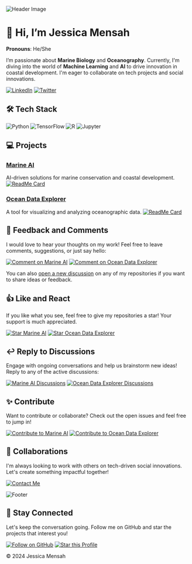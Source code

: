 ![Header Image](url-to-your-header-image)

# 👋 Hi, I’m **Jessica Mensah**
**Pronouns**: He/She

I’m passionate about **Marine Biology** and **Oceanography**. Currently, I'm diving into the world of **Machine Learning** and **AI** to drive innovation in coastal development. I'm eager to collaborate on tech projects and social innovations.

[![LinkedIn](https://img.shields.io/badge/-Connect-blue?style=flat-square&logo=Linkedin&logoColor=white&link=https://www.linkedin.com/)](https://www.linkedin.com/in/your-profile) 
[![Twitter](https://img.shields.io/badge/-Follow-1DA1F2?style=flat-square&logo=Twitter&logoColor=white&link=https://twitter.com/your-profile)](https://twitter.com/your-profile)

## 🛠 Tech Stack

![Python](https://img.shields.io/badge/-Python-3776AB?style=flat-square&logo=python&logoColor=white)
![TensorFlow](https://img.shields.io/badge/-TensorFlow-FF6F00?style=flat-square&logo=TensorFlow&logoColor=white)
![R](https://img.shields.io/badge/-R-276DC3?style=flat-square&logo=R&logoColor=white)
![Jupyter](https://img.shields.io/badge/-Jupyter-F37626?style=flat-square&logo=Jupyter&logoColor=white)

## 💻 Projects

### [Marine AI](https://github.com/your-profile/MarineAI)
AI-driven solutions for marine conservation and coastal development.
[![ReadMe Card](https://github-readme-stats.vercel.app/api/pin/?username=your-profile&repo=MarineAI)](https://github.com/your-profile/MarineAI)

### [Ocean Data Explorer](https://github.com/your-profile/OceanDataExplorer)
A tool for visualizing and analyzing oceanographic data.
[![ReadMe Card](https://github-readme-stats.vercel.app/api/pin/?username=your-profile&repo=OceanDataExplorer)](https://github.com/your-profile/OceanDataExplorer)

## 💬 Feedback and Comments

I would love to hear your thoughts on my work! Feel free to leave comments, suggestions, or just say hello:

[![Comment on Marine AI](https://img.shields.io/badge/Comment%20on%20Marine%20AI-%23F37A5D?style=for-the-badge)](https://github.com/your-profile/MarineAI/discussions/new)
[![Comment on Ocean Data Explorer](https://img.shields.io/badge/Comment%20on%20Ocean%20Data%20Explorer-%23F37A5D?style=for-the-badge)](https://github.com/your-profile/OceanDataExplorer/discussions/new)

You can also [open a new discussion](https://github.com/your-profile/your-repo/discussions/new) on any of my repositories if you want to share ideas or feedback.

## 👍 Like and React

If you like what you see, feel free to give my repositories a star! Your support is much appreciated.

[![Star Marine AI](https://img.shields.io/github/stars/your-profile/MarineAI?style=social)](https://github.com/your-profile/MarineAI/stargazers)
[![Star Ocean Data Explorer](https://img.shields.io/github/stars/your-profile/OceanDataExplorer?style=social)](https://github.com/your-profile/OceanDataExplorer/stargazers)

## ↩️ Reply to Discussions

Engage with ongoing conversations and help us brainstorm new ideas! Reply to any of the active discussions:

[![Marine AI Discussions](https://img.shields.io/badge/Marine%20AI%20Discussions-%23007EC6?style=for-the-badge)](https://github.com/your-profile/MarineAI/discussions)
[![Ocean Data Explorer Discussions](https://img.shields.io/badge/Ocean%20Data%20Explorer%20Discussions-%23007EC6?style=for-the-badge)](https://github.com/your-profile/OceanDataExplorer/discussions)

## ✨ Contribute

Want to contribute or collaborate? Check out the open issues and feel free to jump in!

[![Contribute to Marine AI](https://img.shields.io/badge/Contribute%20to%20Marine%20AI-%234CAF50?style=for-the-badge)](https://github.com/your-profile/MarineAI/issues)
[![Contribute to Ocean Data Explorer](https://img.shields.io/badge/Contribute%20to%20Ocean%20Data%20Explorer-%234CAF50?style=for-the-badge)](https://github.com/your-profile/OceanDataExplorer/issues)


## 💞️ Collaborations

I'm always looking to work with others on tech-driven social innovations. Let's create something impactful together!

[![Contact Me](https://img.shields.io/badge/Contact%20Me-EA4C89?style=for-the-badge&logo=gmail&logoColor=white&link=mailto:mensahjessica198@gmail.com)](mailto:mensahjessica198@gmail.com)

![Footer](https://img.shields.io/badge/Made%20with%20%3C3%20and%20Code-blueviolet?style=flat-square)

## 🌟 Stay Connected

Let's keep the conversation going. Follow me on GitHub and star the projects that interest you!

[![Follow on GitHub](https://img.shields.io/github/followers/your-profile?style=social)](https://github.com/your-profile)
[![Star this Profile](https://img.shields.io/github/stars/your-profile?style=social)](https://github.com/your-profile)

© 2024 Jessica Mensah

